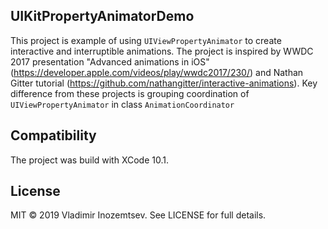 
## UIKitPropertyAnimatorDemo

This project is example of using `UIViewPropertyAnimator` to create interactive and interruptible animations. The project is inspired by WWDC 2017 presentation "Advanced animations in iOS" (https://developer.apple.com/videos/play/wwdc2017/230/) and Nathan Gitter tutorial (https://github.com/nathangitter/interactive-animations). Key difference from these projects is grouping coordination of `UIViewPropertyAnimator` in class `AnimationCoordinator`

## Compatibility

The project was build with XCode 10.1.

## License

MIT © 2019 Vladimir Inozemtsev. See LICENSE for full details.
